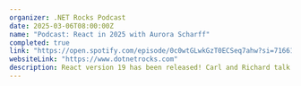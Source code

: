 ```yaml
---
organizer: .NET Rocks Podcast
date: 2025-03-06T08:00:00Z
name: "Podcast: React in 2025 with Aurora Scharff"
completed: true
link: "https://open.spotify.com/episode/0c0wtGLwkGzT0ECSeq7ahw?si=716618f3712d4b58"
websiteLink: "https://www.dotnetrocks.com"
description: React version 19 has been released! Carl and Richard talk to Aurora Scharff about the long-awaited version of React that incorporates React Server Components and many other features. Aurora talks about the rethink involved in switching to a server-first implementation of a React website, which is best suited for greenfield implementations. For existing React apps, you'll want to look at React Router, which has V7, incorporates Remix features, and provides a bridge between React 18 and 19. Lots of progress from the library that runs Facebook!
---
```

